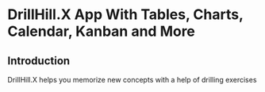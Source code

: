# DrillHill.X App With Tables, Charts, Calendar, Kanban and More

## Introduction
DrillHill.X helps you memorize new concepts with a help of drilling exercises